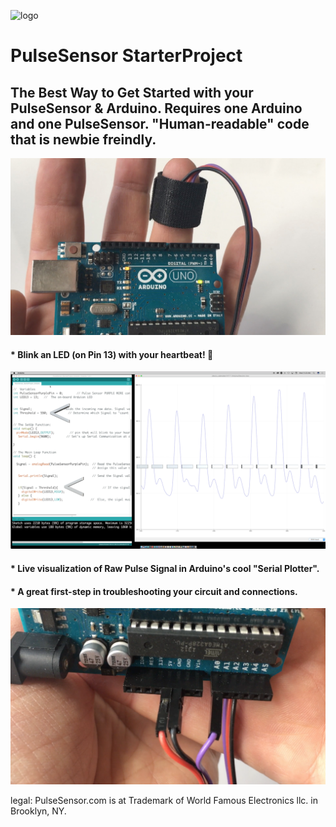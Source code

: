 ![logo](https://avatars0.githubusercontent.com/u/7002937?v=3&s=200)
# PulseSensor  StarterProject
## The Best Way to Get Started with your PulseSensor & Arduino. Requires one Arduino and one PulseSensor.  "Human-readable" code that is newbie freindly.

![Arduino PulseSensor](Arduino-LEDonPin13-PulseSensor-Pic.jpg)
#### *  Blink an LED (on Pin 13) with your heartbeat!  💓

![ScreenShot](screenshot-threshold-arrows.png)
#### * Live visualization of Raw Pulse Signal in Arduino's cool "Serial Plotter".

#### *  A great first-step in troubleshooting your circuit and connections. 
![Arduino PulseSensor](connections.png)



legal:  PulseSensor.com is at Trademark of World Famous Electronics llc. in Brooklyn, NY. 
